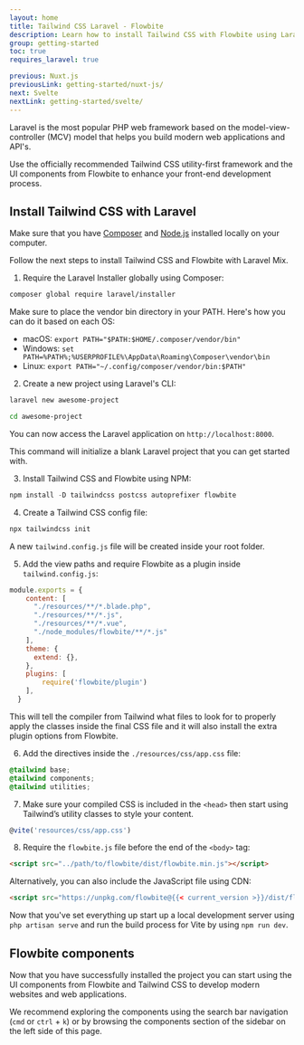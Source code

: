 ```yaml
---
layout: home
title: Tailwind CSS Laravel - Flowbite
description: Learn how to install Tailwind CSS with Flowbite using Laravel Mix and start building modern websites with the most popular PHP framework in the world
group: getting-started
toc: true
requires_laravel: true

previous: Nuxt.js
previousLink: getting-started/nuxt-js/
next: Svelte
nextLink: getting-started/svelte/
---
```


Laravel is the most popular PHP web framework based on the model-view-controller (MCV) model that helps you build modern web applications and API's.

Use the officially recommended Tailwind CSS utility-first framework and the UI components from Flowbite to enhance your front-end development process.

## Install Tailwind CSS with Laravel

Make sure that you have <a href="https://getcomposer.org/" rel="nofollow">Composer</a> and <a href="https://nodejs.org/en/" rel="nofollow">Node.js</a> installed locally on your computer.

Follow the next steps to install Tailwind CSS and Flowbite with Laravel Mix. 

1. Require the Laravel Installer globally using Composer:

```bash
composer global require laravel/installer
```

Make sure to place the vendor bin directory in your PATH. Here's how you can do it based on each OS:

- macOS: `export PATH="$PATH:$HOME/.composer/vendor/bin"`
- Windows: `set PATH=%PATH%;%USERPROFILE%\AppData\Roaming\Composer\vendor\bin`
- Linux: `export PATH="~/.config/composer/vendor/bin:$PATH"`

2. Create a new project using Laravel's CLI:

```bash
laravel new awesome-project

cd awesome-project
```

You can now access the Laravel application on `http://localhost:8000`.

This command will initialize a blank Laravel project that you can get started with.

3. Install Tailwind CSS and Flowbite using NPM:

```javascript
npm install -D tailwindcss postcss autoprefixer flowbite
```

4. Create a Tailwind CSS config file:

```bash
npx tailwindcss init
```

A new `tailwind.config.js` file will be created inside your root folder.

5. Add the view paths and require Flowbite as a plugin inside `tailwind.config.js`:

```javascript
module.exports = {
    content: [
      "./resources/**/*.blade.php",
      "./resources/**/*.js",
      "./resources/**/*.vue",
      "./node_modules/flowbite/**/*.js"
    ],
    theme: {
      extend: {},
    },
    plugins: [
        require('flowbite/plugin')
    ],
  }
```

This will tell the compiler from Tailwind what files to look for to properly apply the classes inside the final CSS file and it will also install the extra plugin options from Flowbite.

6. Add the directives inside the `./resources/css/app.css` file:

```css
@tailwind base;
@tailwind components;
@tailwind utilities;
```

7. Make sure your compiled CSS is included in the `<head>` then start using Tailwind’s utility classes to style your content.

```js
@vite('resources/css/app.css')
```

8. Require the `flowbite.js` file before the end of the `<body>` tag:

```html
<script src="../path/to/flowbite/dist/flowbite.min.js"></script>
```

Alternatively, you can also include the JavaScript file using CDN:

```html
<script src="https://unpkg.com/flowbite@{{< current_version >}}/dist/flowbite.min.js"></script>
```

Now that you've set everything up start up a local development server using `php artisan serve` and run the build process for Vite by using `npm run dev`.

## Flowbite components

Now that you have successfully installed the project you can start using the UI components from Flowbite and Tailwind CSS to develop modern websites and web applications.

We recommend exploring the components using the search bar navigation (`cmd` or `ctrl` + `k`) or by browsing the components section of the sidebar on the left side of this page.

<!-- ## Boilerplate Github Repository

Download or clone the Flowbite Laravel Github boilerplate repository to get access to a project that already has Laravel, Tailwind CSS, and Flowbite set up for development.

```bash
git clone ...
``` -->